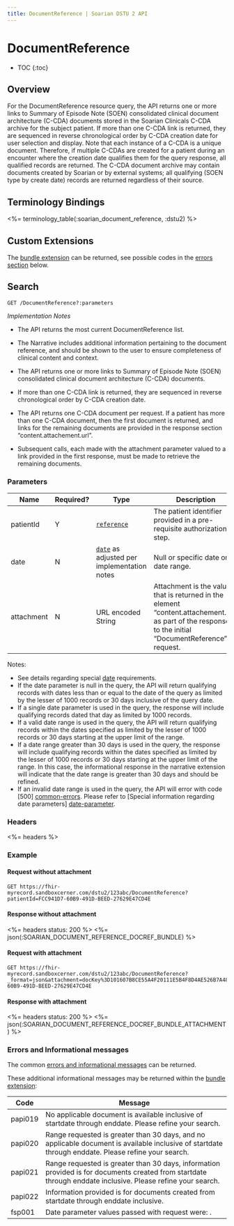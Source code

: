 ```yaml
---
title: DocumentReference | Soarian DSTU 2 API
---
```

  
# DocumentReference

* TOC
{:toc}

## Overview

For the DocumentReference resource query, the API returns one or more links to Summary of Episode Note (SOEN) consolidated clinical document architecture (C-CDA) documents stored in the Soarian Clinicals C-CDA archive for the subject patient. If more than one C-CDA link is returned, they are sequenced in reverse chronological order by C-CDA creation date for user selection and display. Note that each instance of a C-CDA is a unique document. Therefore, if multiple C-CDAs are created for a patient during an encounter where the creation date qualifies them for the query response, all qualified records are returned. The C-CDA document archive may contain documents created by Soarian or by external systems; all qualifying (SOEN type by create date) records are returned regardless of their source.

## Terminology Bindings

<%= terminology_table(:soarian_document_reference, :dstu2) %>

## Custom Extensions

The [bundle extension] can be returned, see possible codes in the [errors section] below.

## Search

	GET /DocumentReference?:parameters

_Implementation Notes_

* The API returns the most current DocumentReference list.

* The Narrative includes additional information pertaining to the document reference, and should be shown to the user to ensure completeness of clinical content and context.

* The API returns one or more links to Summary of Episode Note (SOEN) consolidated clinical document architecture (C-CDA) documents.

* If more than one C-CDA link is returned, they are sequenced in reverse chronological order by C-CDA creation date.

* The API returns one C-CDA document per request. If a patient has more than one C-CDA document, then the first document is returned, and links for the remaining documents are provided in the response section “content.attachement.url”.

* Subsequent calls, each made with the attachment parameter valued to a link provided in the first response, must be made to retrieve the remaining documents.

  

### Parameters

 Name      | Required? | Type                                          | Description
-----------|-----------|-----------------------------------------------|------------------------------------------------------------------------
 patientId | Y         | [`reference`]                                 | The patient identifier provided in a pre-requisite authorization step.
 date      | N         | [`date`] as adjusted per implementation notes | Null or specific date or a date range.
 attachment| N         | URL encoded String                            | Attachment is the value that is returned in the element “content.attachement.url” as part of the response to the initial “DocumentReference” request. | 


Notes:

* See details regarding special [date][date-parameter] requirements.
* If the date parameter is null in the query, the API will return qualifying records with dates less than or equal to the date of the query as limited by the lesser of 1000 records or 30 days inclusive of the query date.
* If a single date parameter is used in the query, the response will include qualifying records dated that day as limited by 1000 records.  
* If a valid date range is used in the query, the API will return qualifying records within the dates specified as limited by the lesser of 1000 records or 30 days starting at the upper limit of the range.
* If a date range greater than 30 days is used in the query, the response will include qualifying records within the dates specified as limited by the lesser of 1000 records or 30 days starting at the upper limit of the range. In this case, the informational response in the narrative extension will indicate that the date range is greater than 30 days and should be refined.
* If an invalid date range is used in the query, the API will error with code [500] [common-errors]. Please refer to [Special information regarding date parameters] [date-parameter].
 

### Headers

<%= headers %>

### Example 

#### Request without attachment

	GET https://fhir-myrecord.sandboxcerner.com/dstu2/123abc/DocumentReference?patientId=FCC941D7-60B9-491D-BEED-27629E47CD4E
	

#### Response without attachment

<%= headers status: 200 %>
<%= json(:SOARIAN_DOCUMENT_REFERENCE_DOCREF_BUNDLE) %>


#### Request with attachment

	GET https://fhir-myrecord.sandboxcerner.com/dstu2/123abc/DocumentReference?_format=json&attachment=docKey%3D101607B8CE55A4F20111E5B4F8D4AE526B7A48%26objNum%3D1%26created%3D20160301%26indexed%3D20160301&patientId=FCC941D7-60B9-491D-BEED-27629E47CD4E 
	
	
#### Response with attachment

<%= headers status: 200 %>
<%= json(:SOARIAN_DOCUMENT_REFERENCE_DOCREF_BUNDLE_ATTACHMENT) %>

### Errors and Informational messages
The common [errors and informational messages][common-errors] can be returned.

These additional informational messages may be returned within the [bundle extension]:

Code    | Message
---------|---------------------------------------------------------------------------------------------------------------------------------------------------------------------------------------------------------------------------------------------------------------------------------------------------
 papi019 | No applicable document is available inclusive of startdate through enddate.  Please refine your search.
 papi020 | Range requested is greater than 30 days, and no applicable document is available inclusive of startdate through enddate.  Please refine your search.
 papi021 | Range requested is greater than 30 days, information provided is for documents created from startdate through enddate inclusive.  Please refine your search.
 papi022 | Information provided is for documents created from startdate through enddate inclusive.
 fsp001  | Date parameter values passed with request were: <date parameter values>.

[bundle extension]: ../../#bundle-message-extension
[errors section]: #errors-and-informational-messages
[`reference`]: http://hl7.org/fhir/DSTU2/search.html#reference
[`date`]: http://hl7.org/fhir/DSTU2/search.html#date
[`reference`]: http://hl7.org/fhir/DSTU2/search.html#reference
[`date`]: http://hl7.org/fhir/DSTU2/search.html#date
[common-errors]: ../../common-errors 
[date-parameter]: ../../#special-information-regarding-date-parameters
